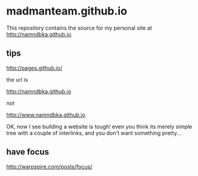 madmanteam.github.io
==============

This repository contains the source for my personal site at
<http://namndbka.github.io>.

## tips

http://pages.github.io/

the url is

http://namndbka.github.io

not

http://www.namndbka.github.io

OK, now I see building a website is tough! even you think its merely simple tree with a couple of interlinks, and you don't want something pretty...

## have focus

<http://warpspire.com/posts/focus/>
